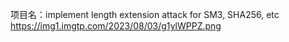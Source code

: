 项目名：implement length extension attack for SM3, SHA256, etc
https://img1.imgtp.com/2023/08/03/g1ylWPPZ.png
